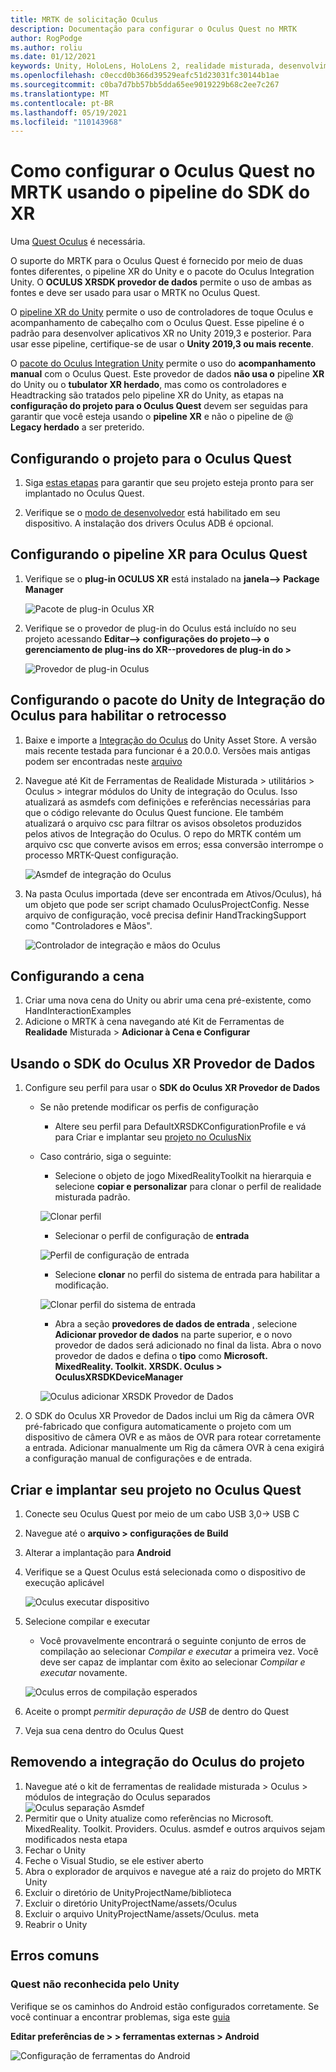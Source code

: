 ```yaml
---
title: MRTK de solicitação Oculus
description: Documentação para configurar o Oculus Quest no MRTK
author: RogPodge
ms.author: roliu
ms.date: 01/12/2021
keywords: Unity, HoloLens, HoloLens 2, realidade misturada, desenvolvimento, MRTK, Oculus Quest,
ms.openlocfilehash: c0eccd0b366d39529eafc51d23031fc30144b1ae
ms.sourcegitcommit: c0ba7d7bb57bb5dda65ee9019229b68c2ee7c267
ms.translationtype: MT
ms.contentlocale: pt-BR
ms.lasthandoff: 05/19/2021
ms.locfileid: "110143968"
---
```

# <a name="how-to-configure-oculus-quest-in-mrtk-using-the-xr-sdk-pipeline"></a>Como configurar o Oculus Quest no MRTK usando o pipeline do SDK do XR

Uma [Quest Oculus](https://www.oculus.com/quest/) é necessária.

O suporte do MRTK para o Oculus Quest é fornecido por meio de duas fontes diferentes, o pipeline XR do Unity e o pacote do Oculus Integration Unity. O **OCULUS XRSDK provedor de dados** permite o uso de ambas as fontes e deve ser usado para usar o MRTK no Oculus Quest.

O [pipeline XR do Unity](https://docs.unity3d.com/Manual/XR.html) permite o uso de controladores de toque Oculus e acompanhamento de cabeçalho com o Oculus Quest.
Esse pipeline é o padrão para desenvolver aplicativos XR no Unity 2019,3 e posterior. Para usar esse pipeline, certifique-se de usar o **Unity 2019,3 ou mais recente**.

O [pacote do Oculus Integration Unity](https://assetstore.unity.com/packages/tools/integration/oculus-integration-82022) permite o uso do **acompanhamento manual** com o Oculus Quest.
Este provedor de dados **não usa o** pipeline **XR** do Unity ou o **tubulator XR herdado**, mas como os controladores e Headtracking são tratados pelo pipeline XR do Unity, as etapas na **configuração do projeto para o Oculus Quest** devem ser seguidas para garantir que você esteja usando o **pipeline XR** e não o pipeline de @ **Legacy herdado** a ser preterido.

## <a name="setting-up-project-for-the-oculus-quest"></a>Configurando o projeto para o Oculus Quest

1. Siga [estas etapas](https://developer.oculus.com/documentation/unity/book-unity-gsg/) para garantir que seu projeto esteja pronto para ser implantado no Oculus Quest.

1. Verifique se o [modo de desenvolvedor](https://developer.oculus.com/documentation/native/android/mobile-device-setup/) está habilitado em seu dispositivo. A instalação dos drivers Oculus ADB é opcional.

## <a name="setting-up-the-xr-pipeline-for-oculus-quest"></a>Configurando o pipeline XR para Oculus Quest

1. Verifique se o **plug-in OCULUS XR** está instalado na **janela--> Package Manager**

    ![Pacote de plug-in Oculus XR](../images/cross-platform/oculus-quest/OculusXRPluginPackage.png)

1. Verifique se o provedor de plug-in do Oculus está incluído no seu projeto acessando **Editar--> configurações do projeto--> o gerenciamento de plug-ins do XR--provedores de plug-in do >**

    ![Provedor de plug-in Oculus](../images/cross-platform/oculus-quest/OculusPluginProvider.png)

## <a name="setting-up-the-oculus-integration-unity-package-to-enable-handtracking"></a>Configurando o pacote do Unity de Integração do Oculus para habilitar o retrocesso

1. Baixe e importe a [Integração do Oculus](https://assetstore.unity.com/packages/tools/integration/oculus-integration-82022) do Unity Asset Store. A versão mais recente testada para funcionar é a 20.0.0. Versões mais antigas podem ser encontradas neste [arquivo](https://developer.oculus.com/downloads/package/unity-integration-archive/)

1. Navegue até Kit de Ferramentas de Realidade Misturada > utilitários > Oculus > integrar módulos do Unity de integração do Oculus. Isso atualizará as asmdefs com definições e referências necessárias para que o código relevante do Oculus Quest funcione. Ele também atualizará o arquivo csc para filtrar os avisos obsoletos produzidos pelos ativos de Integração do Oculus. O repo do MRTK contém um arquivo csc que converte avisos em erros; essa conversão interrompe o processo MRTK-Quest configuração.

    ![Asmdef de integração do Oculus](../images/cross-platform/oculus-quest/OculusIntegrationAsmdef.png)

1. Na pasta Oculus importada (deve ser encontrada em Ativos/Oculus), há um objeto que pode ser script chamado OculusProjectConfig. Nesse arquivo de configuração, você precisa definir HandTrackingSupport como "Controladores e Mãos".

    ![Controlador de integração e mãos do Oculus](../images/cross-platform/oculus-quest/OculusIntegrationControllerAndHands.png)

## <a name="setting-up-the-scene"></a>Configurando a cena

1. Criar uma nova cena do Unity ou abrir uma cena pré-existente, como HandInteractionExamples
1. Adicione o MRTK à cena navegando até Kit de Ferramentas de **Realidade** Misturada  >  **Adicionar à Cena e Configurar**

## <a name="using-the-oculus-xr-sdk-data-provider"></a>Usando o SDK do Oculus XR Provedor de Dados

1. Configure seu perfil para usar o **SDK do Oculus XR Provedor de Dados**
    - Se não pretende modificar os perfis de configuração
        - Altere seu perfil para DefaultXRSDKConfigurationProfile e vá para Criar e implantar seu [projeto no OculusNix](oculus-quest-mrtk.md#build-and-deploy-your-project-to-oculus-quest)

    - Caso contrário, siga o seguinte:
        - Selecione o objeto de jogo MixedRealityToolkit na hierarquia e selecione **copiar e personalizar** para clonar o perfil de realidade misturada padrão.

        ![Clonar perfil](../images/cross-platform/CloneProfile.png)

        - Selecionar o perfil de configuração de **entrada**

        ![Perfil de configuração de entrada](../images/cross-platform/InputConfigurationProfile.png)

        - Selecione **clonar** no perfil do sistema de entrada para habilitar a modificação.

        ![Clonar perfil do sistema de entrada](../images/cross-platform/CloneInputSystemProfile.png)

        - Abra a seção **provedores de dados de entrada** , selecione **Adicionar provedor de dados** na parte superior, e o novo provedor de dados será adicionado no final da lista.  Abra o novo provedor de dados e defina o **tipo** como **Microsoft. MixedReality. Toolkit. XRSDK. Oculus > OculusXRSDKDeviceManager**

        ![Oculus adicionar XRSDK Provedor de Dados](../images/cross-platform/oculus-quest/OculusAddDataXRSDKProvider.png)

1. O SDK do Oculus XR Provedor de Dados inclui um Rig da câmera OVR pré-fabricado que configura automaticamente o projeto com um dispositivo de câmera OVR e as mãos de OVR para rotear corretamente a entrada. Adicionar manualmente um Rig da câmera OVR à cena exigirá a configuração manual de configurações e de entrada.

## <a name="build-and-deploy-your-project-to-oculus-quest"></a>Criar e implantar seu projeto no Oculus Quest

1. Conecte seu Oculus Quest por meio de um cabo USB 3,0-> USB C
1. Navegue até o **arquivo > configurações de Build**
1. Alterar a implantação para **Android**
1. Verifique se a Quest Oculus está selecionada como o dispositivo de execução aplicável

    ![Oculus executar dispositivo](../images/cross-platform/oculus-quest/OculusRunDevice.png)

1. Selecione compilar e executar
    - Você provavelmente encontrará o seguinte conjunto de erros de compilação ao selecionar *Compilar e executar* a primeira vez. Você deve ser capaz de implantar com êxito ao selecionar *Compilar e executar* novamente.

    ![Oculus erros de compilação esperados](../images/cross-platform/oculus-quest/OculusExpectedBuildErrors.png)

1. Aceite o prompt _permitir depuração de USB_ de dentro do Quest
1. Veja sua cena dentro do Oculus Quest

## <a name="removing-oculus-integration-from-the-project"></a>Removendo a integração do Oculus do projeto

1. Navegue até o kit de ferramentas de realidade misturada > Oculus > módulos de integração do Oculus separados  ![ Oculus separação Asmdef](../images/cross-platform/oculus-quest/OculusSeparationAsmdef.png)
1. Permitir que o Unity atualize como referências no Microsoft. MixedReality. Toolkit. Providers. Oculus. asmdef e outros arquivos sejam modificados nesta etapa
1. Fechar o Unity
1. Feche o Visual Studio, se ele estiver aberto
1. Abra o explorador de arquivos e navegue até a raiz do projeto do MRTK Unity
1. Excluir o diretório de UnityProjectName/biblioteca
1. Excluir o diretório UnityProjectName/assets/Oculus
1. Excluir o arquivo UnityProjectName/assets/Oculus. meta
1. Reabrir o Unity

## <a name="common-errors"></a>Erros comuns

### <a name="quest-not-recognized-by-unity"></a>Quest não reconhecida pelo Unity

Verifique se os caminhos do Android estão configurados corretamente. Se você continuar a encontrar problemas, siga este [guia](https://developer.oculus.com/documentation/unity/book-unity-gsg/#install-android-tools)

**Editar preferências de > > ferramentas externas > Android**

![Configuração de ferramentas do Android](../images/cross-platform/oculus-quest/AndroidToolsConfig.png)
